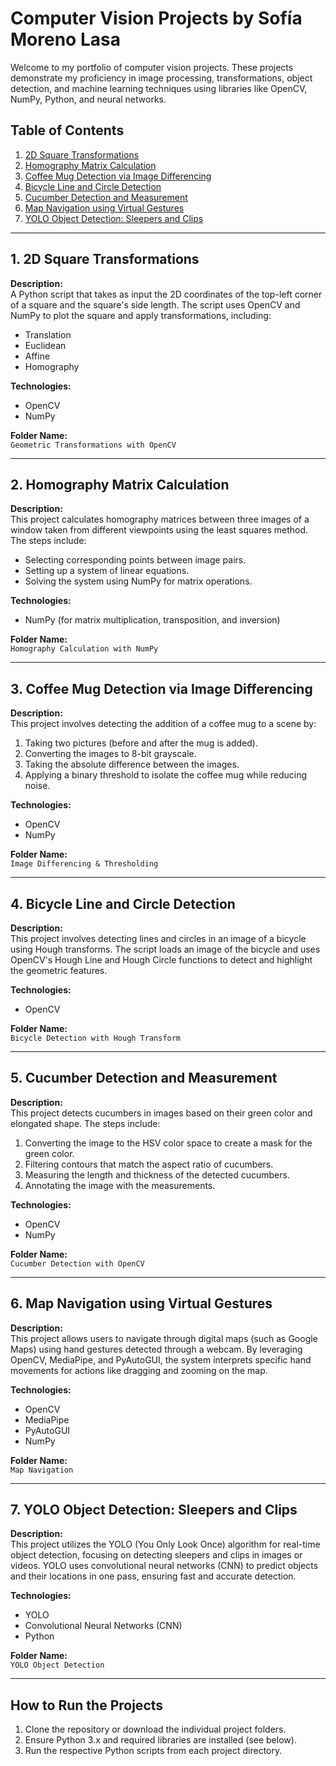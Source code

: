 # Computer Vision Projects by Sofía Moreno Lasa

Welcome to my portfolio of computer vision projects. These projects demonstrate my proficiency in image processing, transformations, object detection, and machine learning techniques using libraries like OpenCV, NumPy, Python, and neural networks.

## Table of Contents
1. [2D Square Transformations](#1-2d-square-transformations)
2. [Homography Matrix Calculation](#2-homography-matrix-calculation)
3. [Coffee Mug Detection via Image Differencing](#3-coffee-mug-detection-via-image-differencing)
4. [Bicycle Line and Circle Detection](#4-bicycle-line-and-circle-detection)
5. [Cucumber Detection and Measurement](#5-cucumber-detection-and-measurement)
6. [Map Navigation using Virtual Gestures](#6-map-navigation-using-virtual-gestures)
7. [YOLO Object Detection: Sleepers and Clips](#7-yolo-object-detection-sleepers-and-clips)

---

## 1. 2D Square Transformations

**Description:**  
A Python script that takes as input the 2D coordinates of the top-left corner of a square and the square's side length. The script uses OpenCV and NumPy to plot the square and apply transformations, including:
- Translation
- Euclidean
- Affine
- Homography

**Technologies:**  
- OpenCV
- NumPy

**Folder Name:**  
`Geometric Transformations with OpenCV`

---

## 2. Homography Matrix Calculation

**Description:**  
This project calculates homography matrices between three images of a window taken from different viewpoints using the least squares method. The steps include:
- Selecting corresponding points between image pairs.
- Setting up a system of linear equations.
- Solving the system using NumPy for matrix operations.

**Technologies:**  
- NumPy (for matrix multiplication, transposition, and inversion)

**Folder Name:**  
`Homography Calculation with NumPy`

---

## 3. Coffee Mug Detection via Image Differencing

**Description:**  
This project involves detecting the addition of a coffee mug to a scene by:
1. Taking two pictures (before and after the mug is added).
2. Converting the images to 8-bit grayscale.
3. Taking the absolute difference between the images.
4. Applying a binary threshold to isolate the coffee mug while reducing noise.

**Technologies:**  
- OpenCV
- NumPy

**Folder Name:**  
`Image Differencing & Thresholding`

---

## 4. Bicycle Line and Circle Detection

**Description:**  
This project involves detecting lines and circles in an image of a bicycle using Hough transforms. The script loads an image of the bicycle and uses OpenCV's Hough Line and Hough Circle functions to detect and highlight the geometric features.

**Technologies:**  
- OpenCV

**Folder Name:**  
`Bicycle Detection with Hough Transform`

---

## 5. Cucumber Detection and Measurement

**Description:**  
This project detects cucumbers in images based on their green color and elongated shape. The steps include:
1. Converting the image to the HSV color space to create a mask for the green color.
2. Filtering contours that match the aspect ratio of cucumbers.
3. Measuring the length and thickness of the detected cucumbers.
4. Annotating the image with the measurements.

**Technologies:**  
- OpenCV
- NumPy

**Folder Name:**  
`Cucumber Detection with OpenCV`

---

## 6. Map Navigation using Virtual Gestures

**Description:**  
This project allows users to navigate through digital maps (such as Google Maps) using hand gestures detected through a webcam. By leveraging OpenCV, MediaPipe, and PyAutoGUI, the system interprets specific hand movements for actions like dragging and zooming on the map.

**Technologies:**  
- OpenCV
- MediaPipe
- PyAutoGUI
- NumPy

**Folder Name:**  
`Map Navigation`

---

## 7. YOLO Object Detection: Sleepers and Clips

**Description:**  
This project utilizes the YOLO (You Only Look Once) algorithm for real-time object detection, focusing on detecting sleepers and clips in images or videos. YOLO uses convolutional neural networks (CNN) to predict objects and their locations in one pass, ensuring fast and accurate detection.

**Technologies:**  
- YOLO
- Convolutional Neural Networks (CNN)
- Python

**Folder Name:**  
`YOLO Object Detection`

---

## How to Run the Projects

1. Clone the repository or download the individual project folders.
2. Ensure Python 3.x and required libraries are installed (see below).
3. Run the respective Python scripts from each project directory.